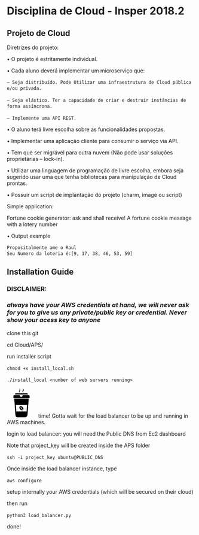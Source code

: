 # Disciplina de Cloud - Insper 2018.2

## Projeto de Cloud

Diretrizes do projeto:

• O projeto é estritamente individual.

• Cada aluno deverá implementar um microserviço que:

    – Seja distribuído. Pode Utilizar uma infraestrutura de Cloud pública e/ou privada.

    – Seja elástico. Ter a capacidade de criar e destruir instâncias de forma assíncrona.

    – Implemente uma API REST.

• O aluno terá livre escolha sobre as funcionalidades propostas.

• Implementar uma aplicação cliente para consumir o serviço via API.

• Tem que ser migrável para outra nuvem (Não pode usar soluções proprietárias – lock-in).

• Utilizar uma linguagem de programação de livre escolha, embora seja sugerido usar uma que tenha
bibliotecas para manipulação de Cloud prontas.

• Possuir um script de implantação do projeto (charm, image ou script)


Simple application:

Fortune cookie generator: ask and shall receive! A fortune cookie message with a lotery number

• Output example

    Propositalmente ame o Raul   
    Seu Numero da loteria é:[9, 17, 38, 46, 53, 59]

## Installation Guide

### DISCLAIMER: 

### *always have your AWS credentials at hand, we will never ask for you to give us any private/public key or credential. Never show your acess key to anyone*

clone this git

cd Cloud/APS/

run installer script

`chmod +x install_local.sh`

`./install_local <number of web servers running>`


![alt text](https://github.com/SabrinaSimao/Cloud/blob/master/img/coffee.png "Go drink some coffee man" ) time! Gotta wait for the load balancer to be up and running in AWS machines.

login to load balancer: you will need the Public DNS from Ec2 dashboard

Note that project_key will be created inside the APS folder

`ssh -i project_key ubuntu@PUBLIC_DNS`

Once inside the load balancer instance, type

`aws configure`

setup internally your AWS credentials (which will be secured on their cloud)

then run

`python3 load_balancer.py`

done!